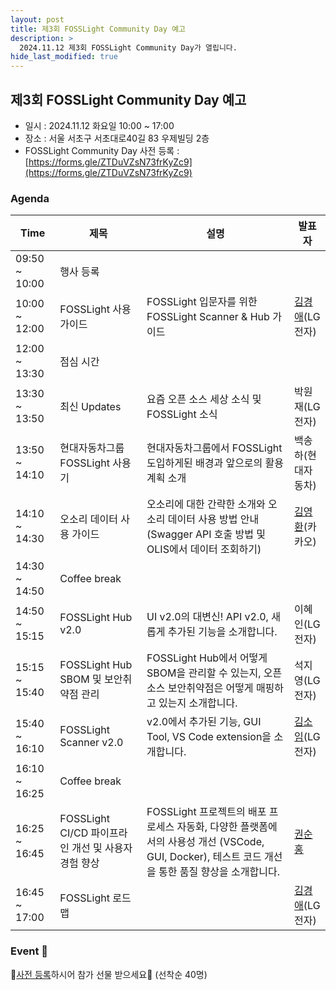 ```yaml
---
layout: post
title: 제3회 FOSSLight Community Day 예고
description: >
  2024.11.12 제3회 FOSSLight Community Day가 열립니다.
hide_last_modified: true
---
```


## 제3회 FOSSLight Community Day 예고
 - 일시 : 2024.11.12 화요일 10:00 ~ 17:00
 - 장소 : 서울 서초구 서초대로40길 83 우제빌딩 2층
 - FOSSLight Community Day 사전 등록 : [https://forms.gle/ZTDuVZsN73frKyZc9](https://forms.gle/ZTDuVZsN73frKyZc9)

### Agenda

<div class="datatable-begin"></div>

|Time|제목|설명|발표자|
|--- | --- |--- | --- | 
|09:50 ~ 10:00|행사 등록| || 
|10:00 ~ 12:00|FOSSLight 사용 가이드|FOSSLight 입문자를 위한 FOSSLight Scanner & Hub 가이드|[김경애](https://www.linkedin.com/in/kyoungae-kim-597a1630/)(LG전자)|
|12:00 ~ 13:30|점심 시간||
|13:30 ~ 13:50|최신 Updates| 요즘 오픈 소스 세상 소식 및 FOSSLight 소식 |박원재(LG전자)|
|13:50 ~ 14:10|현대자동차그룹 FOSSLight 사용기|현대자동차그룹에서 FOSSLight 도입하게된 배경과 앞으로의 활용계획 소개|백송하(현대자동차)|
|14:10 ~ 14:30|오소리 데이터 사용 가이드 |오소리에 대한 간략한 소개와 오소리 데이터 사용 방법 안내 (Swagger API 호출 방법 및 OLIS에서 데이터 조회하기)|[김영환](https://www.linkedin.com/in/%EC%98%81%ED%99%98-%EA%B9%80-4069b5135/ )(카카오)|
|14:30 ~ 14:50|Coffee break||
|14:50 ~ 15:15|FOSSLight Hub v2.0| UI v2.0의 대변신! API v2.0, 새롭게 추가된 기능을 소개합니다. |이혜인(LG전자)|
|15:15 ~ 15:40|FOSSLight Hub SBOM 및 보안취약점 관리|FOSSLight Hub에서 어떻게 SBOM을 관리할 수 있는지, 오픈소스 보안취약점은 어떻게 매핑하고 있는지 소개합니다.|석지영(LG전자)|
|15:40 ~ 16:10|FOSSLight Scanner v2.0|v2.0에서 추가된 기능, GUI Tool, VS Code extension을 소개합니다.|[김소임](https://www.linkedin.com/in/soim-kim-093036216/)(LG전자)|
|16:10 ~ 16:25|Coffee break| ||
|16:25 ~ 16:45|FOSSLight CI/CD 파이프라인 개선 및 사용자 경험 향상|FOSSLight 프로젝트의 배포 프로세스 자동화, 다양한 플랫폼에서의 사용성 개선 (VSCode, GUI, Docker), 테스트 코드 개선을 통한 품질 향상을 소개합니다.|[권순홍](https://velog.io/@nanayah99/posts)|
|16:45 ~ 17:00|FOSSLight 로드맵||[김경애](https://www.linkedin.com/in/kyoungae-kim-597a1630/)(LG전자)|

<div class="datatable-end"></div>

### Event 🎉
🎁[사전 등록](https://forms.gle/ZTDuVZsN73frKyZc9)하시어 참가 선물 받으세요🎁 (선착순 40명)
